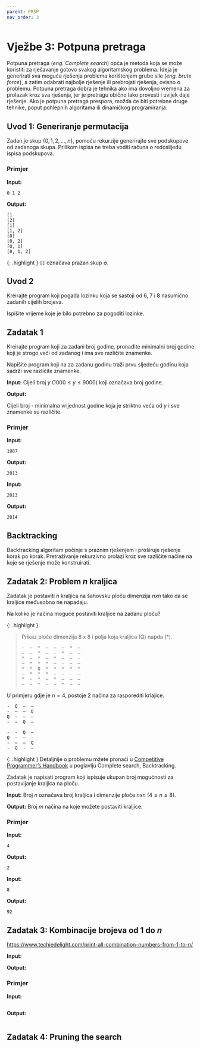 ```yaml
---
parent: PRSP
nav_order: 3
---
```


# Vježbe 3: Potpuna pretraga

Potpuna pretraga (*eng. Complete search*) opća je metoda koja se može koristiti za rješavanje gotovo svakog algoritamskog problema. Ideja je generirati sva moguća rješenja problema korištenjem grube sile (*eng. brute force*), a zatim odabrati najbolje rješenje ili prebrojati rješenja, ovisno o problemu.
Potpuna pretraga dobra je tehnika ako ima dovoljno vremena za prolazak kroz sva rješenja, jer je pretragu obično lako provesti i uvijek daje rješenje. Ako je potpuna pretraga prespora, možda će biti potrebne druge tehnike, poput pohlepnih algoritama ili dinamičkog programiranja.

## Uvod 1: Generiranje permutacija

Zadan je skup $\{0, 1, 2, ..., n\}$, pomoću rekurzije generirajte sve podskupove od zadanoga skupa.
Prilikom ispisa ne treba voditi računa o redoslijedu ispisa podskupova.

### Primjer

**Input:**
```
0 1 2
```

**Output:**
```
[]
[2]
[1]
[1, 2]
[0]
[0, 2]
[0, 1]
[0, 1, 2]
```

{: .highlight }
`[]` označava prazan skup $\emptyset$.


## Uvod 2

Kreirajte program koji pogađa lozinku koja se sastoji od 6, 7 i 8 nasumično zadanih cijelih brojeva.

Ispišite vrijeme koje je bilo potrebno za pogoditi lozinke.


## Zadatak 1

Kreirajte program koji za zadani broj godine, pronađite minimalni broj godine koji je strogo veći od zadanog i ima sve različite znamenke.

Napišite program koji na za zadanu godinu traži prvu sljedeću godinu koja sadrži sve različite znamenke.

**Input:**
Cijeli broj $y$ $(1000 ≤ y ≤ 9000)$ koji označava broj godine.

**Output:**

Cijeli broj - minimalna vrijednost godine koja je striktno veća od $y$ i sve znamenke su različite.

### Primjer

**Input:**
```
1987
```
**Output:**
```
2013
```

**Input:**
```
2013
```
**Output:**
```
2014
```

## Backtracking 

Backtracking algoritam počinje s praznim rješenjem i proširuje rješenje korak po korak. Pretraživanje rekurzivno prolazi kroz sve različite načine na koje se rješenje može konstruirati.


## Zadatak 2: Problem $n$ kraljica 

Zadatak je postaviti $n$ kraljica na šahovsku ploču dimenzija $n x n$ tako da se kraljice međusobno ne napadaju.

Na koliko je načina moguće postaviti kraljice na zadanu ploču?

{: .highlight }
> Prikaz ploče dimenzija 8 x 8 i polja koja kraljica (Q) napda (\*).
>
> ```
> -  –  *  –  –  –  *  –
> –  –  *  –  -  *  –  –
> *  –  *  –  *  –  –  -
> –  *  *  *  –  -  –  –
> *  *  Q  *  *  *  *  *
> –  *  *  *  –  –  -  –
> *  -  *  –  *  –  –  –
> –  –  *  -  –  *  –  –
> ```


U primjeru gdje je $n = 4$, postoje 2 načina za rasporediti krlajice.

```
-  Q  –  –
-  –  –  Q
Q  –  –  –
-  –  Q  –
```

```
-  -  Q  –
Q  –  –  -
-  –  –  Q
-  Q  -  –
```

{: .highlight }
Detaljnije o problemu mžete pronaći u [Competitive Programmer’s Handbook](https://cses.fi/book/book.pdf) u poglavlju Complete search, Backtracking.


Zadatak je napisati program koji ispisuje ukupan broj mogućnosti za postavljanje kraljica na ploču.


**Input:**
Broj $n$ označava broj kraljica i dimenzije ploče $n x n$ $(4 \le n \le 8)$. 

**Output:**
Broj $m$ načina na koje možete postaviti kraljice.


### Primjer

**Input:**
```
4
```

**Output:**
```
2
```

**Input:**
```
8
```

**Output:**
```
92
```


## Zadatak 3: Kombinacije brojeva od 1 do $n$

https://www.techiedelight.com/print-all-combination-numbers-from-1-to-n/


**Input:**

**Output:**

### Primjer

**Input:**
```
```

**Output:**
```
```


## Zadatak 4: Pruning the search